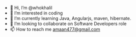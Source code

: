 - 👋 Hi, I’m @whokhalil
- 👀 I’m interested in coding
- 🌱 I’m currently learning Java, Angularjs, maven, hibernate.
- 💞️ I’m looking to collaborate on Software Developers role
- 📫 How to reach me amaan477@gmail.com

<!---
whokhalil/whokhalil is a ✨ special ✨ repository because its `README.md` (this file) appears on your GitHub profile.
You can click the Preview link to take a look at your changes.
--->
